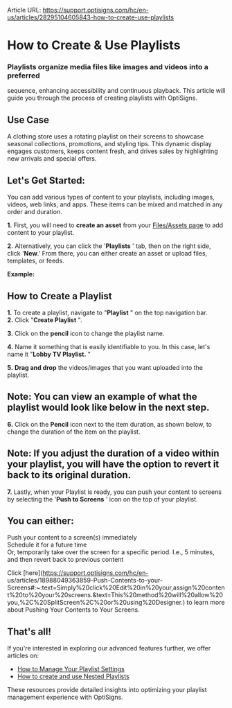 Article URL: https://support.optisigns.com/hc/en-us/articles/28295104605843-how-to-create-use-playlists

# How to Create & Use Playlists

### Playlists organize media files like images and videos into a preferred
sequence, enhancing accessibility and continuous playback. This article will
guide you through the process of creating playlists with OptiSigns.

Use Case  
---  
A clothing store uses a rotating playlist on their screens to showcase
seasonal collections, promotions, and styling tips. This dynamic display
engages customers, keeps content fresh, and drives sales by highlighting new
arrivals and special offers.  
  
## Let's Get Started:

You can add various types of content to your playlists, including images,
videos, web links, and apps. These items can be mixed and matched in any order
and duration.

**1.** First, you will need to **create an asset** from your [Files/Assets
page](https://app.optisigns.com/app/assetManagement) to add content to your
playlist.

**2.** Alternatively, you can click the '**Playlists** ' tab, then on the
right side, click '**New**.' From there, you can either create an asset or
upload files, templates, or feeds.

**Example:**

## **How to Create a Playlist**

**1.** To create a playlist, navigate to "**Playlist** " on the top navigation
bar.  
**2.** Click "**Create Playlist** ".

**3.** Click on the **pencil** icon to change the playlist name.

**4.** Name it something that is easily identifiable to you. In this case,
let's name it "**Lobby TV Playlist.** "

**5.** **Drag and drop** the videos/images that you want uploaded into the
playlist.

Note: You can view an example of what the playlist would look like below in
the next step.  
---  
  
**6.** Click on the **Pencil** icon next to the item duration, as shown below,
to change the duration of the item on the playlist.

Note: If you adjust the duration of a video within your playlist, you will
have the option to revert it back to its original duration.  
---  
  
**7.** Lastly, when your Playlist is ready, you can push your content to
screens by selecting the '**Push to Screens** ' icon on the top of your
playlist.

You can either:  
---  
Push your content to a screen(s) immediately  
Schedule it for a future time  
Or, temporarily take over the screen for a specific period. I.e., 5 minutes,
and then revert back to previous content  
  
Click [here](https://support.optisigns.com/hc/en-
us/articles/18988049363859-Push-Contents-to-your-
Screens#:~:text=Simply%20click%20Edit%20in%20your,assign%20content%20to%20your%20screens.&text=This%20method%20will%20allow%20you,%2C%20SplitScreen%2C%20or%20using%20Designer.)
to learn more about Pushing Your Contents to Your Screens.

## **That's all!**

If you're interested in exploring our advanced features further, we offer
articles on:

  * [How to Manage Your Playlist Settings](https://support.optisigns.com/hc/en-us/articles/28295074995859-How-to-Manage-and-Edit-Your-Playlist-Settings)
  * [How to create and use Nested Playlists](https://support.optisigns.com/hc/en-us/articles/360043621953-How-to-create-and-use-Nested-Playlists)

These resources provide detailed insights into optimizing your playlist
management experience with OptiSigns.


